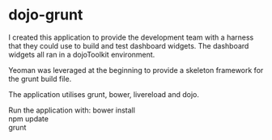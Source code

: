 # dojo-grunt

I created this application to provide the development team with a harness that they could use to build and test dashboard widgets. The dashboard widgets all ran in a dojoToolkit environment.

Yeoman was leveraged at the beginning to provide a skeleton framework for the grunt build file. 

The application utilises grunt, bower, livereload and dojo.

Run the application with:
bower install  
npm update  
grunt
